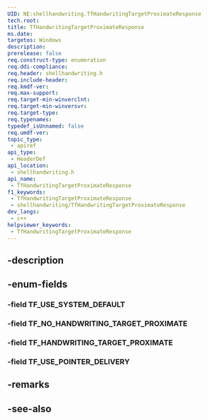 ```yaml
---
UID: NE:shellhandwriting.TfHandwritingTargetProximateResponse
tech.root: 
title: TfHandwritingTargetProximateResponse
ms.date: 
targetos: Windows
description: 
prerelease: false
req.construct-type: enumeration
req.ddi-compliance: 
req.header: shellhandwriting.h
req.include-header: 
req.kmdf-ver: 
req.max-support: 
req.target-min-winverclnt: 
req.target-min-winversvr: 
req.target-type: 
req.typenames: 
typedef_isUnnamed: false
req.umdf-ver: 
topic_type:
 - apiref
api_type:
 - HeaderDef
api_location:
 - shellhandwriting.h
api_name:
 - TfHandwritingTargetProximateResponse
f1_keywords:
 - TfHandwritingTargetProximateResponse
 - shellhandwriting/TfHandwritingTargetProximateResponse
dev_langs:
 - c++
helpviewer_keywords:
 - TfHandwritingTargetProximateResponse
---
```


## -description

## -enum-fields

### -field TF_USE_SYSTEM_DEFAULT

### -field TF_NO_HANDWRITING_TARGET_PROXIMATE

### -field TF_HANDWRITING_TARGET_PROXIMATE

### -field TF_USE_POINTER_DELIVERY

## -remarks

## -see-also

